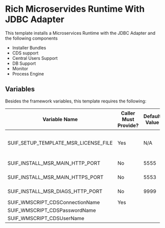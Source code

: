 # Rich Microservides Runtime With JDBC Adapter

This template installs a Microservices Runtime with the JDBC Adapter and the following components

- Installer Bundles
- CDS support
- Central Users Support
- DB Support
- Monitor
- Process Engine

## Variables

Besides the framework variables, this template requires the following:

|Variable Name|Caller Must Provide?|Default Value|Notes|
|-|-|-|-|
|SUIF_SETUP_TEMPLATE_MSR_LICENSE_FILE|Yes|N/A|User must provide a valid license|
|SUIF_INSTALL_MSR_MAIN_HTTP_PORT|No|5555|Main Http port|
|SUIF_INSTALL_MSR_MAIN_HTTPS_PORT|No|5553|Main Http/s port|
|SUIF_INSTALL_MSR_DIAGS_HTTP_PORT|No|9999|Diagnostics port|
|SUIF_WMSCRIPT_CDSConnectionName|Yes|
|SUIF_WMSCRIPT_CDSPasswordName||
|SUIF_WMSCRIPT_CDSUserName||
